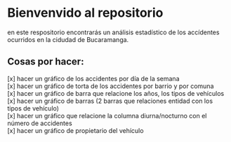 # Bienvenvido al repositorio

en este respositorio encontrarás un análisis estadístico de los accídentes ocurridos en la cidudad de Bucaramanga.

## Cosas por hacer:

[x] hacer un gráfico de los accidentes por día de la semana <br>
[x] hacer un gráfico de torta de los accidentes por barrio y por comuna <br>
[x] hacer un gráfico de barra que relacione los años, los tipos de vehículos <br>
[x] hacer un gráfico de barras (2 barras que relaciones entidad con los tipos de vehículo) <br>
[x] hacer un gráfico que relacione la columna diurna/nocturno con el número de accidentes <br>
[x] hacer un gráfico de propietario del vehículo <br>